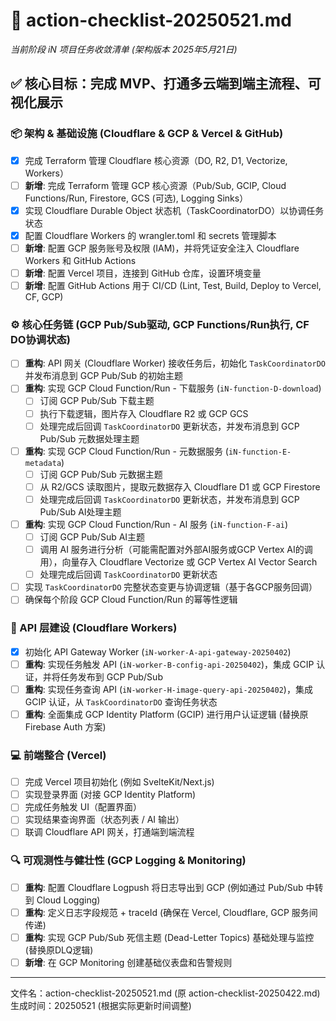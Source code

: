 # 🌟 action-checklist-20250521.md
_当前阶段 iN 项目任务收敛清单 (架构版本 2025年5月21日)_

## ✅ 核心目标：完成 MVP、打通多云端到端主流程、可视化展示

### 📦 架构 & 基础设施 (Cloudflare & GCP & Vercel & GitHub)
- [x] 完成 Terraform 管理 Cloudflare 核心资源（DO, R2, D1, Vectorize, Workers）
- [ ] **新增**: 完成 Terraform 管理 GCP 核心资源（Pub/Sub, GCIP, Cloud Functions/Run, Firestore, GCS (可选), Logging Sinks）
- [x] 实现 Cloudflare Durable Object 状态机（TaskCoordinatorDO）以协调任务状态
- [x] 配置 Cloudflare Workers 的 wrangler.toml 和 secrets 管理脚本
- [ ] **新增**: 配置 GCP 服务账号及权限 (IAM)，并将凭证安全注入 Cloudflare Workers 和 GitHub Actions
- [ ] **新增**: 配置 Vercel 项目，连接到 GitHub 仓库，设置环境变量
- [ ] **新增**: 配置 GitHub Actions 用于 CI/CD (Lint, Test, Build, Deploy to Vercel, CF, GCP)

### ⚙️ 核心任务链 (GCP Pub/Sub驱动, GCP Functions/Run执行, CF DO协调状态)
- [ ] **重构**: API 网关 (Cloudflare Worker) 接收任务后，初始化 `TaskCoordinatorDO` 并发布消息到 GCP Pub/Sub 的初始主题
- [ ] **重构**: 实现 GCP Cloud Function/Run - 下载服务 (`iN-function-D-download`)
    - [ ] 订阅 GCP Pub/Sub 下载主题
    - [ ] 执行下载逻辑，图片存入 Cloudflare R2 或 GCP GCS
    - [ ] 处理完成后回调 `TaskCoordinatorDO` 更新状态，并发布消息到 GCP Pub/Sub 元数据处理主题
- [ ] **重构**: 实现 GCP Cloud Function/Run - 元数据服务 (`iN-function-E-metadata`)
    - [ ] 订阅 GCP Pub/Sub 元数据主题
    - [ ] 从 R2/GCS 读取图片，提取元数据存入 Cloudflare D1 或 GCP Firestore
    - [ ] 处理完成后回调 `TaskCoordinatorDO` 更新状态，并发布消息到 GCP Pub/Sub AI处理主题
- [ ] **重构**: 实现 GCP Cloud Function/Run - AI 服务 (`iN-function-F-ai`)
    - [ ] 订阅 GCP Pub/Sub AI主题
    - [ ] 调用 AI 服务进行分析（可能需配置对外部AI服务或GCP Vertex AI的调用），向量存入 Cloudflare Vectorize 或 GCP Vertex AI Vector Search
    - [ ] 处理完成后回调 `TaskCoordinatorDO` 更新状态
- [ ] 实现 `TaskCoordinatorDO` 完整状态变更与协调逻辑（基于各GCP服务回调）
- [ ] 确保每个阶段 GCP Cloud Function/Run 的幂等性逻辑

### 📡 API 层建设 (Cloudflare Workers)
- [x] 初始化 API Gateway Worker (`iN-worker-A-api-gateway-20250402`)
- [ ] **重构**: 实现任务触发 API (`iN-worker-B-config-api-20250402`)，集成 GCIP 认证，并将任务发布到 GCP Pub/Sub
- [ ] **重构**: 实现任务查询 API (`iN-worker-H-image-query-api-20250402`)，集成 GCIP 认证，从 `TaskCoordinatorDO` 查询任务状态
- [ ] **重构**: 全面集成 GCP Identity Platform (GCIP) 进行用户认证逻辑 (替换原 Firebase Auth 方案)

### 💻 前端整合 (Vercel)
- [ ] 完成 Vercel 项目初始化 (例如 SvelteKit/Next.js)
- [ ] 实现登录界面 (对接 GCP Identity Platform)
- [ ] 完成任务触发 UI（配置界面）
- [ ] 实现结果查询界面（状态列表 / AI 输出）
- [ ] 联调 Cloudflare API 网关，打通端到端流程

### 🔍 可观测性与健壮性 (GCP Logging & Monitoring)
- [ ] **重构**: 配置 Cloudflare Logpush 将日志导出到 GCP (例如通过 Pub/Sub 中转到 Cloud Logging)
- [ ] **重构**: 定义日志字段规范 + traceId (确保在 Vercel, Cloudflare, GCP 服务间传递)
- [ ] **重构**: 实现 GCP Pub/Sub 死信主题 (Dead-Letter Topics) 基础处理与监控 (替换原DLQ逻辑)
- [ ] **新增**: 在 GCP Monitoring 创建基础仪表盘和告警规则

---
文件名：action-checklist-20250521.md (原 action-checklist-20250422.md)
生成时间：20250521 (根据实际更新时间调整)